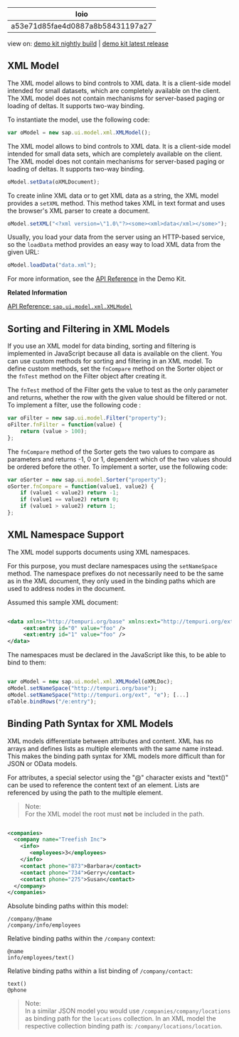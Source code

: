 <!-- loioa53e71d85fae4d0887a8b58431197a27 -->

| loio |
| -----|
| a53e71d85fae4d0887a8b58431197a27 |

<div id="loio">

view on: [demo kit nightly build](https://openui5nightly.hana.ondemand.com/#/topic/a53e71d85fae4d0887a8b58431197a27) | [demo kit latest release](https://openui5.hana.ondemand.com/#/topic/a53e71d85fae4d0887a8b58431197a27)</div>

## XML Model

The XML model allows to bind controls to XML data. It is a client-side model intended for small datasets, which are completely available on the client. The XML model does not contain mechanisms for server-based paging or loading of deltas. It supports two-way binding.

To instantiate the model, use the following code:

``` js
var oModel = new sap.ui.model.xml.XMLModel();
```

The XML model allows to bind controls to XML data. It is a client-side model intended for small data sets, which are completely available on the client. The XML model does not contain mechanisms for server-based paging or loading of deltas. It supports two-way binding.

``` js
oModel.setData(oXMLDocument);
```

To create inline XML data or to get XML data as a string, the XML model provides a `setXML` method. This method takes XML in text format and uses the browser's XML parser to create a document.

``` js
oModel.setXML("<?xml version=\"1.0\"?><some><xml>data</xml></some>");
```

Usually, you load your data from the server using an HTTP-based service, so the `loadData` method provides an easy way to load XML data from the given URL:

``` js
oModel.loadData("data.xml");
```

For more information, see the [API Reference](https://openui5.hana.ondemand.com/#docs/api/symbols/sap.ui.model.xml.XMLModel.html) in the Demo Kit.

**Related Information**  


[API Reference: `sap.ui.model.xml.XMLModel`](https://openui5.hana.ondemand.com/#docs/api/symbols/sap.ui.model.xml.XMLModel.html)

 <a name="loioa53e71d85fae4d0887a8b58431197a27 loioab8ed73c5bbd4a2b9c9840401ebf25cf__loioab8ed73c5bbd4a2b9c9840401ebf25cf"/>

<!-- loioab8ed73c5bbd4a2b9c9840401ebf25cf -->

## Sorting and Filtering in XML Models

If you use an XML model for data binding, sorting and filtering is implemented in JavaScript because all data is available on the client. You can use custom methods for sorting and filtering in an XML model. To define custom methods, set the `fnCompare` method on the Sorter object or the `fnTest` method on the Filter object after creating it.

The `fnTest` method of the Filter gets the value to test as the only parameter and returns, whether the row with the given value should be filtered or not. To implement a filter, use the following code :

``` js
var oFilter = new sap.ui.model.Filter("property");
oFilter.fnFilter = function(value) {
    return (value > 100);
};
```

The `fnCompare` method of the Sorter gets the two values to compare as parameters and returns -1, 0 or 1, dependent which of the two values should be ordered before the other. To implement a sorter, use the following code:

``` js
var oSorter = new sap.ui.model.Sorter("property");
oSorter.fnCompare = function(value1, value2) {
    if (value1 < value2) return -1;
    if (value1 == value2) return 0;
    if (value1 > value2) return 1;
};
```

 <a name="loioa53e71d85fae4d0887a8b58431197a27 loio8674a69845c846d3bd68b60685bb5683__loio8674a69845c846d3bd68b60685bb5683"/>

<!-- loio8674a69845c846d3bd68b60685bb5683 -->

## XML Namespace Support

The XML model supports documents using XML namespaces.

For this purpose, you must declare namespaces using the `setNameSpace` method. The namespace prefixes do not necessarily need to be the same as in the XML document, they only used in the binding paths which are used to address nodes in the document.

Assumed this sample XML document:

``` xml

<data xmlns="http://tempuri.org/base" xmlns:ext="http://tempuri.org/ext">
     <ext:entry id="0" value="foo" />
     <ext:entry id="1" value="foo" />
</data>
```

The namespaces must be declared in the JavaScript like this, to be able to bind to them:

``` js

var oModel = new sap.ui.model.xml.XMLModel(oXMLDoc);
oModel.setNameSpace("http://tempuri.org/base");
oModel.setNameSpace("http://tempuri.org/ext", "e"); [...]
oTable.bindRows("/e:entry");
```

 <a name="loioa53e71d85fae4d0887a8b58431197a27 loiob8a2c24356c443228f7819d45697a2b8__loiob8a2c24356c443228f7819d45697a2b8"/>

<!-- loiob8a2c24356c443228f7819d45697a2b8 -->

## Binding Path Syntax for XML Models

XML models differentiate between attributes and content. XML has no arrays and defines lists as multiple elements with the same name instead. This makes the binding path syntax for XML models more difficult than for JSON or OData models.

For attributes, a special selector using the "@" character exists and "text\(\)" can be used to reference the content text of an element. Lists are referenced by using the path to the multiple element.

> Note:  
> For the XML model the root must **not** be included in the path.

``` xml

<companies>
  <company name="Treefish Inc">
    <info>
       <employees>3</employees>
    </info>
    <contact phone="873">Barbara</contact>
    <contact phone="734">Gerry</contact>
    <contact phone="275">Susan</contact>
  </company>
</companies>
```

Absolute binding paths within this model:

```
/company/@name
/company/info/employees
```

Relative binding paths within the `/company` context:

```
@name
info/employees/text()
```

Relative binding paths within a list binding of `/company/contact`:

```
text()
@phone
```

> Note:  
> In a similar JSON model you would use `/companies/company/locations` as binding path for the `locations` collection. In an XML model the respective collection binding path is: `/company/locations/location`.

